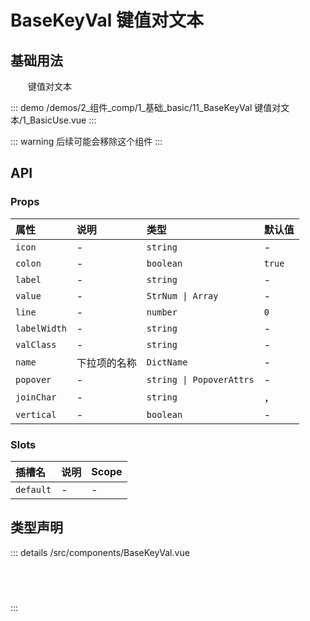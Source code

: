 # BaseKeyVal 键值对文本


## 基础用法

&emsp;&emsp;键值对文本

::: demo 
/demos/2_组件_comp/1_基础_basic/11_BaseKeyVal 键值对文本/1_BasicUse.vue
:::

::: warning
后续可能会移除这个组件
:::



## API 
### Props

|属性|说明|类型|默认值|
|:---|:---|:---|:---|
|`icon`|-|`string`|-|
|`colon`|-|`boolean`|`true`|
|`label`|-|`string`|-|
|`value`|-|`StrNum \| Array`|-|
|`line`|-|`number`|`0`|
|`labelWidth`|-|`string`|-|
|`valClass`|-|`string`|-|
|`name`|下拉项的名称|`DictName`|-|
|`popover`|-|`string \| PopoverAttrs`|-|
|`joinChar`|-|`string`|，|
|`vertical`|-|`boolean`|-|

### Slots

|插槽名|说明|Scope|
|:---|:---|:---|
|`default`|-|-|



## 类型声明
::: details
/src/components/BaseKeyVal.vue


``` ts


  

```

:::  


